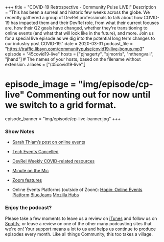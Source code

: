 +++
title = "COVID-19 Retrospective - Community Pulse LIVE!"
Description = "This has been a surreal and historic few weeks across the globe. We recently gathered a group of DevRel professionals to talk about how COVID-19 has impacted them and their DevRel role, from what their current focuses are, how their Q2 goals have changed, whether they're transitioning to online events (and what that will look like in the future), and more. Join us for a special live episode as we dig into the potential long term changes to our industry post COVID-19."
date = 2020-03-31
podcast_file = "https://traffic.libsyn.com/communitypulse/covid19-live-bonus.mp3"
episode = "45covid19-live"
hosts = ["pjhagerty", "sjmorris", "mthengvall", "jhand"] # The names of your hosts, based on the filename without extension.
aliases = ["/45covid19-live",]
# episode_image = "img/episode/cp-live" Commenting out for now until we switch to a grid format.
episode_banner = "img/episode/cp-live-banner.jpg"
+++

### Show Notes
* [Sarah Thiam’s post on online events](https://dev.to/truckerfling/community-management-in-a-crisis-coronavirus-lessons-part-2-6da)

* [Tech Events Cancelled](https://airtable.com/shrETNURgXNrGWbd8/tblc49hMMykARebo8?blocks=hide)

* [DevRel Weekly COVID-related resources](https://www.gettoby.com/p/t2cnftdvglsh)

* [Minute on the Mic](https://twitter.com/nimbinatus/status/1235936677929025538)

* [Zoom features](https://twitter.com/patrickdebois/status/1243108672269619200?s=20)

* Online Events Platforms (outside of Zoom):
[Hopin: Online Events Platform](https://hopin.to/)
[BlueJeans](http://bluejeans.com)
[Mozilla Hubs](https://hubs.mozilla.com/#/)



### Enjoy the podcast?
Please take a few moments to leave us a review on [iTunes](https://itunes.apple.com/us/podcast/community-pulse/id1218368182?mt=2) and follow us on [Spotify](https://open.spotify.com/show/3I7g5WfMSgpWu38zZMjet?si=565TMb81SaWwrJYbAIeOxQ), or leave a review on one of the other many podcasting sites that we're on! Your support means a lot to us and helps us continue to produce episodes every month. Like all things Community, this too takes a village.
